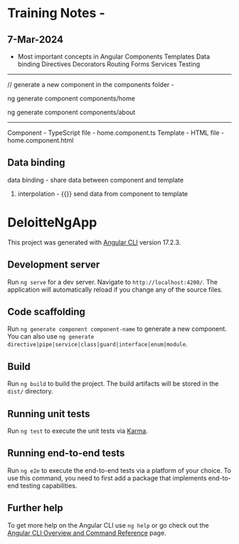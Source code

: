 
# Training Notes - 
## 7-Mar-2024 

- Most important concepts in Angular 
Components 
Templates 
Data binding 
Directives 
Decorators 
Routing 
Forms 
Services 
Testing 

--------------------------------------------

// generate a new component in the components folder - 

ng generate component components/home

ng generate component components/about 

--------------------------------------------


Component - TypeScript file - home.component.ts 
Template - HTML file - home.component.html 

Data binding 
------------

data binding - 
share data between component and template 

1. interpolation -  {{}}
send data from component to template 


# DeloitteNgApp

This project was generated with [Angular CLI](https://github.com/angular/angular-cli) version 17.2.3.

## Development server

Run `ng serve` for a dev server. Navigate to `http://localhost:4200/`. The application will automatically reload if you change any of the source files.

## Code scaffolding

Run `ng generate component component-name` to generate a new component. You can also use `ng generate directive|pipe|service|class|guard|interface|enum|module`.

## Build

Run `ng build` to build the project. The build artifacts will be stored in the `dist/` directory.

## Running unit tests

Run `ng test` to execute the unit tests via [Karma](https://karma-runner.github.io).

## Running end-to-end tests

Run `ng e2e` to execute the end-to-end tests via a platform of your choice. To use this command, you need to first add a package that implements end-to-end testing capabilities.

## Further help

To get more help on the Angular CLI use `ng help` or go check out the [Angular CLI Overview and Command Reference](https://angular.io/cli) page.
